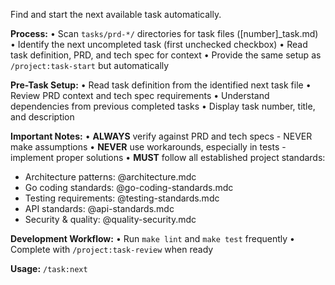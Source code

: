 Find and start the next available task automatically.

**Process:**
• Scan `tasks/prd-*/` directories for task files ([number]\_task.md)
• Identify the next uncompleted task (first unchecked checkbox)
• Read task definition, PRD, and tech spec for context
• Provide the same setup as `/project:task-start` but automatically

**Pre-Task Setup:**
• Read task definition from the identified next task file
• Review PRD context and tech spec requirements
• Understand dependencies from previous completed tasks
• Display task number, title, and description

**Important Notes:**
• **ALWAYS** verify against PRD and tech specs - NEVER make assumptions
• **NEVER** use workarounds, especially in tests - implement proper solutions
• **MUST** follow all established project standards:

- Architecture patterns: @architecture.mdc
- Go coding standards: @go-coding-standards.mdc
- Testing requirements: @testing-standards.mdc
- API standards: @api-standards.mdc
- Security & quality: @quality-security.mdc

**Development Workflow:**
• Run `make lint` and `make test` frequently
• Complete with `/project:task-review` when ready

**Usage:** `/task:next`

